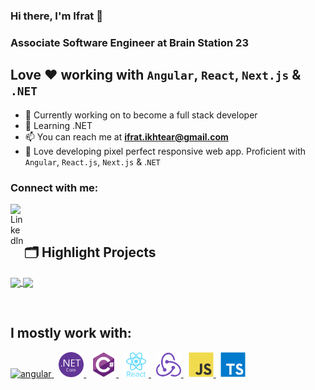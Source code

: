 ### Hi there, I'm Ifrat 👋
### Associate Software Engineer at Brain Station 23

## Love :heart: working with `Angular`, `React`, `Next.js` & `.NET`

- 🔭 Currently working on to become a full stack developer
- 🌱 Learning .NET 
- 📫 You can reach me at **ifrat.ikhtear@gmail.com**
- :blue_heart: Love developing pixel perfect responsive web app. Proficient with `Angular`, `React.js`,  `Next.js` & .`NET`


### Connect with me:

[<img align="left" alt="LinkedIn" width="22px" src="https://cdn.jsdelivr.net/npm/simple-icons@v3/icons/linkedin.svg" />][linkedin]

<br />

[linkedin]: https://www.linkedin.com/in/iifrat-mitul/

<br/>

## 🗂️ Highlight Projects

<p>
<a href="https://github.com/ifratmitul/BloggerSpot">
  <img align="center" src="https://github-readme-stats.vercel.app/api/pin/?username=ifratmitul&repo=BloggerSpot&title_color=ffffff&text_color=c9cacc&icon_color=2bbc8a&bg_color=1d1f21" />
</a>

<a href="https://github.com/ifratmitul/Portfolio-backend">
  <img align="center" src="https://github-readme-stats.vercel.app/api/pin/?username=ifratmitul&repo=Portfolio-backend&title_color=ffffff&text_color=c9cacc&icon_color=2bbc8a&bg_color=1d1f21" />
</a>
</p>

<br/>

## I mostly work with:

<p>
<a href="https://angular.io" target="_blank"> <img src="https://angular.io/assets/images/logos/angular/angular.svg" alt="angular" width="40" height="40"/> </a> &nbsp;
<a href="https://dotnet.microsoft.com/en-us/" target="_blank"> <img src="https://raw.githubusercontent.com/devicons/devicon/master/icons/dotnetcore/dotnetcore-original.svg" alt=".NET" width="40" height="40"/> </a> &nbsp;
<a href="https://www.w3schools.com/cs/" target="_blank"> <img src="https://raw.githubusercontent.com/devicons/devicon/master/icons/csharp/csharp-original.svg" alt="csharp" width="40" height="40"/> </a> &nbsp; <a href="https://reactjs.org/" target="_blank"> <img src="https://raw.githubusercontent.com/devicons/devicon/master/icons/react/react-original-wordmark.svg" alt="react" width="40" height="40"/> </a> &nbsp; <a href="https://redux.js.org" target="_blank"> <img src="https://raw.githubusercontent.com/devicons/devicon/master/icons/redux/redux-original.svg" alt="redux" width="40" height="40"/> </a> &nbsp; <a href="https://developer.mozilla.org/en-US/docs/Web/JavaScript" target="_blank"> <img src="https://raw.githubusercontent.com/devicons/devicon/master/icons/javascript/javascript-original.svg" alt="javascript" width="40" height="40"/> </a> &nbsp;  <a href="https://www.typescriptlang.org/" target="_blank"> <img src="https://raw.githubusercontent.com/devicons/devicon/master/icons/typescript/typescript-original.svg" alt="typescript" width="40" height="40"/> </a>
</p>
